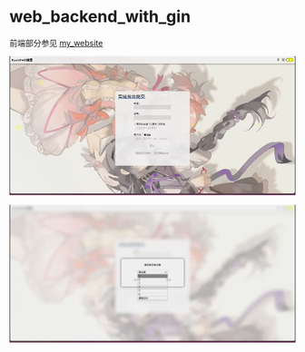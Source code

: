 # web_backend_with_gin

前端部分参见 [my_website](https://github.com/KazeFx2/my_website)

![screen_shot_1](./screenshots/1.jpg)

![screen_shot_2](./screenshots/2.jpg)  

